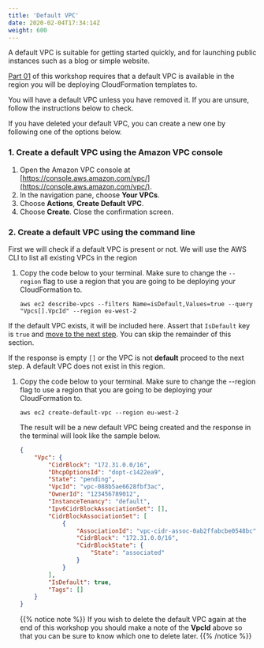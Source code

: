 ```yaml
---
title: 'Default VPC'
date: 2020-02-04T17:34:14Z
weight: 600
---
```

A default VPC is suitable for getting started quickly, and for launching public instances such as a blog or simple website.

[Part 01](/30-workshop-part-01/) of this workshop requires that a default VPC is available in the region you will be deploying CloudFormation templates to.

You will have a default VPC unless you have removed it. If you are unsure, follow the instructions below to check.

If you have deleted your default VPC, you can create a new one by following one of the options below.

### 1. Create a default VPC using the Amazon VPC console

1. Open the Amazon VPC console at [https://console.aws.amazon.com/vpc/](https://console.aws.amazon.com/vpc/).
1. In the navigation pane, choose **Your VPCs**.
1. Choose **Actions**, **Create Default VPC**.
1. Choose **Create**. Close the confirmation screen.

### 2. Create a default VPC using the command line

First we will check if a default VPC is present or not. We will use the AWS CLI to list all existing VPCs in the region

1. Copy the code below to your terminal. Make sure to change the `--region` flag to use a region that you are going to be deploying your CloudFormation to.

    ```shell script
    aws ec2 describe-vpcs --filters Name=isDefault,Values=true --query "Vpcs[].VpcId" --region eu-west-2
    ```

If the default VPC exists, it will be included here. Assert that `IsDefault` key is `true` and [move to the next step](/30-workshop-part-01/). You can skip the remainder of this section.

If the response is empty `[]` or the VPC is not **default** proceed to the next step. A default VPC does not exist in this region.

1. Copy the code below to your terminal. Make sure to change the --region flag to use a region that you are going to be deploying your CloudFormation to.

    ```shell script
    aws ec2 create-default-vpc --region eu-west-2
    ```

    The result will be a new default VPC being created and the response in the terminal will look like the sample below.

    ```json
    {
        "Vpc": {
            "CidrBlock": "172.31.0.0/16",
            "DhcpOptionsId": "dopt-c1422ea9",
            "State": "pending",
            "VpcId": "vpc-088b5ae6628fbf3ac",
            "OwnerId": "123456789012",
            "InstanceTenancy": "default",
            "Ipv6CidrBlockAssociationSet": [],
            "CidrBlockAssociationSet": [
                {
                    "AssociationId": "vpc-cidr-assoc-0ab2ffabcbe0548bc",
                    "CidrBlock": "172.31.0.0/16",
                    "CidrBlockState": {
                        "State": "associated"
                    }
                }
            ],
            "IsDefault": true,
            "Tags": []
        }
    }
    ```
   
   {{% notice note %}}
   If you wish to delete the default VPC again at the end of this workshop you should make a note of the **VpcId** above so that you can be sure to know which one to delete later.
   {{% /notice %}}
